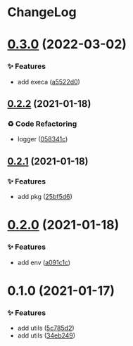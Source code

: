 # ChangeLog 

# [0.3.0](https://github.com/chnliquan/node-utils/compare/v0.2.2...v0.3.0) (2022-03-02)


### ✨ Features

* add execa ([a5522d0](https://github.com/chnliquan/node-utils/commit/a5522d05f71c4d1553981912f780ecafc8745e88))



 

## [0.2.2](https://github.com/chnliquan/node-utils/compare/v0.2.1...v0.2.2) (2021-01-18)


### ♻ Code Refactoring

* logger ([058341c](https://github.com/chnliquan/node-utils/commit/058341c558ced44bd215a43822bb2adec1975325))



 

## [0.2.1](https://github.com/chnliquan/node-utils/compare/v0.2.0...v0.2.1) (2021-01-18)


### ✨ Features

* add pkg ([25bf5d6](https://github.com/chnliquan/node-utils/commit/25bf5d633ce00f90d74d64432dc21e52541d8d84))



 

# [0.2.0](https://github.com/chnliquan/node-utils/compare/v0.1.0...v0.2.0) (2021-01-18)


### ✨ Features

* add env ([a091c1c](https://github.com/chnliquan/node-utils/commit/a091c1c439961ca9ac4b3be60b467d294d768250))



 

# 0.1.0 (2021-01-17)


### ✨ Features

* add utils ([5c785d2](https://github.com/chnliquan/node-utils/commit/5c785d2eb056d0e830037d7fa7f088f948bb4127))
* add utils ([34eb249](https://github.com/chnliquan/node-utils/commit/34eb24982bbe60e9c3a71a91842992493ea60d38))